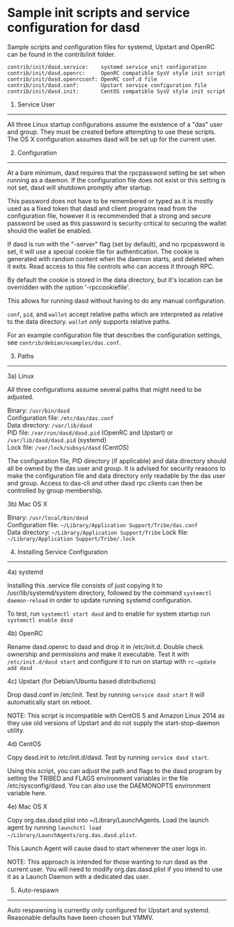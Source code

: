 Sample init scripts and service configuration for dasd
==========================================================

Sample scripts and configuration files for systemd, Upstart and OpenRC
can be found in the contrib/init folder.

    contrib/init/dasd.service:    systemd service unit configuration
    contrib/init/dasd.openrc:     OpenRC compatible SysV style init script
    contrib/init/dasd.openrcconf: OpenRC conf.d file
    contrib/init/dasd.conf:       Upstart service configuration file
    contrib/init/dasd.init:       CentOS compatible SysV style init script

1. Service User
---------------------------------

All three Linux startup configurations assume the existence of a "das" user
and group.  They must be created before attempting to use these scripts.
The OS X configuration assumes dasd will be set up for the current user.

2. Configuration
---------------------------------

At a bare minimum, dasd requires that the rpcpassword setting be set
when running as a daemon.  If the configuration file does not exist or this
setting is not set, dasd will shutdown promptly after startup.

This password does not have to be remembered or typed as it is mostly used
as a fixed token that dasd and client programs read from the configuration
file, however it is recommended that a strong and secure password be used
as this password is security critical to securing the wallet should the
wallet be enabled.

If dasd is run with the "-server" flag (set by default), and no rpcpassword is set,
it will use a special cookie file for authentication. The cookie is generated with random
content when the daemon starts, and deleted when it exits. Read access to this file
controls who can access it through RPC.

By default the cookie is stored in the data directory, but it's location can be overridden
with the option '-rpccookiefile'.

This allows for running dasd without having to do any manual configuration.

`conf`, `pid`, and `wallet` accept relative paths which are interpreted as
relative to the data directory. `wallet` *only* supports relative paths.

For an example configuration file that describes the configuration settings,
see `contrib/debian/examples/das.conf`.

3. Paths
---------------------------------

3a) Linux

All three configurations assume several paths that might need to be adjusted.

Binary:              `/usr/bin/dasd`  
Configuration file:  `/etc/das/das.conf`  
Data directory:      `/var/lib/dasd`  
PID file:            `/var/run/dasd/dasd.pid` (OpenRC and Upstart) or `/var/lib/dasd/dasd.pid` (systemd)  
Lock file:           `/var/lock/subsys/dasd` (CentOS)  

The configuration file, PID directory (if applicable) and data directory
should all be owned by the das user and group.  It is advised for security
reasons to make the configuration file and data directory only readable by the
das user and group.  Access to das-cli and other dasd rpc clients
can then be controlled by group membership.

3b) Mac OS X

Binary:              `/usr/local/bin/dasd`  
Configuration file:  `~/Library/Application Support/Tribe/das.conf`  
Data directory:      `~/Library/Application Support/Tribe`
Lock file:           `~/Library/Application Support/Tribe/.lock`

4. Installing Service Configuration
-----------------------------------

4a) systemd

Installing this .service file consists of just copying it to
/usr/lib/systemd/system directory, followed by the command
`systemctl daemon-reload` in order to update running systemd configuration.

To test, run `systemctl start dasd` and to enable for system startup run
`systemctl enable dasd`

4b) OpenRC

Rename dasd.openrc to dasd and drop it in /etc/init.d.  Double
check ownership and permissions and make it executable.  Test it with
`/etc/init.d/dasd start` and configure it to run on startup with
`rc-update add dasd`

4c) Upstart (for Debian/Ubuntu based distributions)

Drop dasd.conf in /etc/init.  Test by running `service dasd start`
it will automatically start on reboot.

NOTE: This script is incompatible with CentOS 5 and Amazon Linux 2014 as they
use old versions of Upstart and do not supply the start-stop-daemon utility.

4d) CentOS

Copy dasd.init to /etc/init.d/dasd. Test by running `service dasd start`.

Using this script, you can adjust the path and flags to the dasd program by
setting the TRIBED and FLAGS environment variables in the file
/etc/sysconfig/dasd. You can also use the DAEMONOPTS environment variable here.

4e) Mac OS X

Copy org.das.dasd.plist into ~/Library/LaunchAgents. Load the launch agent by
running `launchctl load ~/Library/LaunchAgents/org.das.dasd.plist`.

This Launch Agent will cause dasd to start whenever the user logs in.

NOTE: This approach is intended for those wanting to run dasd as the current user.
You will need to modify org.das.dasd.plist if you intend to use it as a
Launch Daemon with a dedicated das user.

5. Auto-respawn
-----------------------------------

Auto respawning is currently only configured for Upstart and systemd.
Reasonable defaults have been chosen but YMMV.
